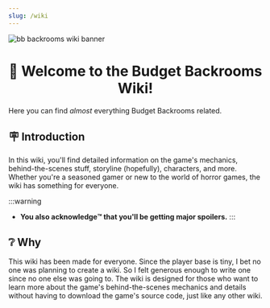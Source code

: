 ```yaml
---
slug: /wiki
---
```


![bb backrooms wiki banner](https://user-images.githubusercontent.com/32200281/219977628-50921c10-f8d6-41d5-b999-47698613b591.png)
<div align="center">

# 📔 Welcome to the Budget Backrooms Wiki!

</div>

Here you can find *almost* everything Budget Backrooms related.

## 🪧 Introduction
In this wiki, you'll find detailed information on the game's mechanics, behind-the-scenes stuff, storyline (hopefully), characters, and more. Whether you're a seasoned gamer or new to the world of horror games, the wiki has something for everyone.

:::warning
* **You also acknowledge™️ that you'll be getting major spoilers.**
:::

## ❔ Why
This wiki has been made for everyone. Since the player base is tiny, I bet no one was planning to create a wiki. So I felt generous enough to write one since no one else was going to. The wiki is designed for those who want to learn more about the game's behind-the-scenes mechanics and details without having to download the game's source code, just like any other wiki.